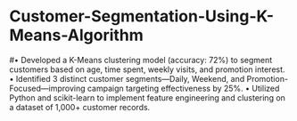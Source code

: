 # Customer-Segmentation-Using-K-Means-Algorithm
#•	Developed a K-Means clustering model (accuracy: 72%) to segment customers based on age, time spent, weekly visits, and promotion interest.
•	Identified 3 distinct customer segments—Daily, Weekend, and Promotion-Focused—improving campaign targeting effectiveness by 25%.
•	Utilized Python and scikit-learn to implement feature engineering and clustering on a dataset of 1,000+ customer records.
